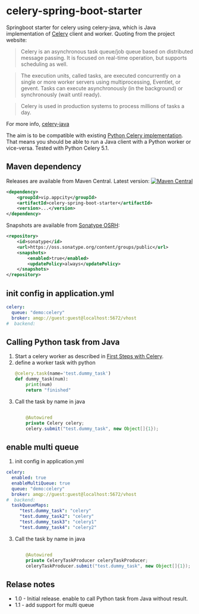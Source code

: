 # celery-spring-boot-starter

Springboot starter for celery using celery-java,
which is Java implementation of [Celery](https://docs.celeryproject.org/en/v5.1.2/) client and worker. Quoting from the project website:

> Celery is an asynchronous task queue/job queue based on distributed message passing. It is focused on real-time operation, but supports scheduling as well.

>  The execution units, called tasks, are executed concurrently on a single or more worker servers using multiprocessing, Eventlet, or gevent. Tasks can execute asynchronously (in the background) or synchronously (wait until ready).

>  Celery is used in production systems to process millions of tasks a day.

For more info, [celery-java](https://github.com/crabhi/celery-java)

The aim is to be compatible with existing [Python Celery implementation][celery]. That means you should be able
to run a Java client with a Python worker or vice-versa. Tested with Python Celery 5.1.


## Maven dependency

Releases are available from Maven Central. Latest version: [![Maven
Central](https://maven-badges.herokuapp.com/maven-central/vip.appcity/celery-spring-boot-starter/badge.svg)](http://search.maven.org/#search%7Cga%7C1%7Cg%3A%22vip.appcity%22%20AND%20a%3A%celery-spring-boot-starter%22)

```xml
<dependency>
    <groupId>vip.appcity</groupId>
    <artifactId>celery-spring-boot-starter</artifactId>
    <version>...</version>
</dependency>
```

Snapshots are available from [Sonatype OSRH](https://s01.oss.sonatype.org//content/groups/public):

```xml
<repository>
    <id>sonatype</id>
    <url>https://oss.sonatype.org/content/groups/public</url>
    <snapshots>
        <enabled>true</enabled>
        <updatePolicy>always</updatePolicy>
    </snapshots>
</repository>
```


## init config in application.yml
```yaml
celery:
  queue: "demo:celery"
  broker: amqp://guest:guest@localhost:5672/vhost
#  backend:
```

## Calling Python task from Java

1. Start a celery worker as described in [First Steps with Celery][celery-py-start].
2. define a worker task with python
    ```Python
    @celery.task(name='test.dummy_task')
    def dummy_task(num):
        print(num)
        return "finished"
    ```
3. Call the task by name in java
    ```java
    
        @Autowired
        private Celery celery;
        celery.submit("test.dummy_task", new Object[]{1});
    ```
## enable multi queue
1. init config in application.yml
```yaml
celery:
  enabled: true
  enableMultiQueue: true
  queue: "demo:celery"
  broker: amqp://guest:guest@localhost:5672/vhost
#  backend:
  taskQueueMaps:
     "test.dummy_task": "celery"
     "test.dummy_task2": "celery"
     "test.dummy_task3": "celery1"
     "test.dummy_task4": "celery2"
```
3. Call the task by name in java
    ```java
    
        @Autowired
        private CeleryTaskProducer celeryTaskProducer;
        celeryTaskProducer.submit("test.dummy_task", new Object[]{1});
    ```

## Relase notes


* 1.0 - Initial release. enable to call  Python task from Java without result.
* 1.1 - add support for multi queue 

[celery-py-start]: http://docs.celeryproject.org/en/latest/getting-started/first-steps-with-celery.html
[celery]: http://www.celeryproject.org/
